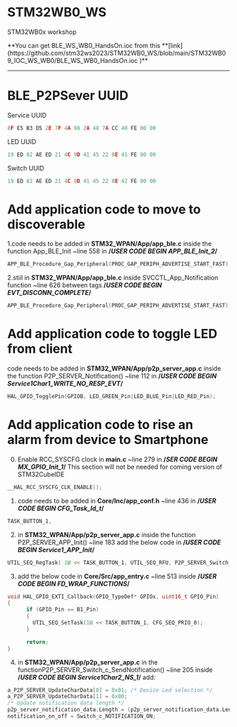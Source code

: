 # STM32WB0_WS
STM32WB0x workshop 


<awarning>
**You can get BLE_WS_WB0_HandsOn.ioc from this **[link](https://github.com/stm32ws2023/STM32WB0_WS/blob/main/STM32WB09_IOC_WS_WB0/BLE_WS_WB0_HandsOn.ioc )**

</awarning>

----

# BLE_P2PSever UUID 
Service UUID
```c
8F E5 B3 D5 2E 7F 4A 98 2A 48 7A CC 40 FE 00 00
```
LED UUID
```c
19 ED 82 AE ED 21 4C 9D 41 45 22 8E 41 FE 00 00
```
Switch UUID
```c
19 ED 82 AE ED 21 4C 9D 41 45 22 8E 42 FE 00 00
```

# Add application code to move to discoverable
1.code needs to be added in **STM32_WPAN/App/app_ble.c** inside the function App_BLE_Init ~line 558 in **/*USER CODE BEGIN APP_BLE_Init_2*/**

```c
APP_BLE_Procedure_Gap_Peripheral(PROC_GAP_PERIPH_ADVERTISE_START_FAST);
```
2.stiil in **STM32_WPAN/App/app_ble.c** inside SVCCTL_App_Notification function
~line 626 between tags **/*USER CODE BEGIN EVT_DISCONN_COMPLETE*/**

```c
APP_BLE_Procedure_Gap_Peripheral(PROC_GAP_PERIPH_ADVERTISE_START_FAST);
```

# Add application code to toggle LED from client

code needs to be added in **STM32_WPAN/App/p2p_server_app.c** inside the function P2P_SERVER_Notification() ~line 112 in **/*USER CODE BEGIN Service1Char1_WRITE_NO_RESP_EVT*/**

```c
HAL_GPIO_TogglePin(GPIOB, LED_GREEN_Pin|LED_BLUE_Pin|LED_RED_Pin);
```

# Add application code to rise an alarm from device to Smartphone

0. Enable RCC_SYSCFG clock in **main.c**  ~line 279  in **/*SER CODE BEGIN MX_GPIO_Init_1*/**
This section will not be needed for coming version of STM32CubeIDE

```c
__HAL_RCC_SYSCFG_CLK_ENABLE();
```  
1. code needs to be added in **Core/Inc/app_conf.h** ~line 436  in **/*USER CODE BEGIN CFG_Task_Id_t*/**

```c
TASK_BUTTON_1,
```

2. in **STM32_WPAN/App/p2p_server_app.c** inside the function P2P_SERVER_APP_Init() ~line 183 add the below code in 
**/*USER CODE BEGIN Service1_APP_Init*/**

```c
UTIL_SEQ_RegTask( 1U << TASK_BUTTON_1, UTIL_SEQ_RFU, P2P_SERVER_Switch_c_SendNotification);
```

3. add the below code in **Core/Src/app_entry.c** ~line 513 inside **/*USER CODE BEGIN FD_WRAP_FUNCTIONS*/** 

```c
void HAL_GPIO_EXTI_Callback(GPIO_TypeDef* GPIOx, uint16_t GPIO_Pin)
{
	  if (GPIO_Pin == B1_Pin)
	  {
	    UTIL_SEQ_SetTask(1U << TASK_BUTTON_1, CFG_SEQ_PRIO_0);
	  }

	  return;
}
```
4.  in **STM32_WPAN/App/p2p_server_app.c** in the functionP2P_SERVER_Switch_c_SendNotification() ~line 205 inside **/*USER CODE BEGIN Service1Char2_NS_1*/** add:

```c
a_P2P_SERVER_UpdateCharData[0] = 0x01; /* Device Led selection */
a_P2P_SERVER_UpdateCharData[1] = 0x00;
/* Update notification data length */
p2p_server_notification_data.Length = (p2p_server_notification_data.Length) + 2;
notification_on_off = Switch_c_NOTIFICATION_ON;
```
